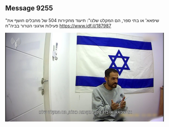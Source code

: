 ## Message 9255

"שיפאא' או בתי ספר, הם המקלט שלנו":
תיעוד מחקירות 504 של מחבלים חושף את פעילות ארגוני הטרור בביה"ח 
https://www.idf.il/187987

![Photo](9255/9255_photo.jpg)
